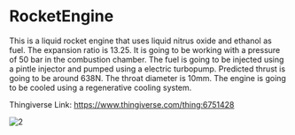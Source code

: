 # RocketEngine

This is a liquid rocket engine that uses liquid nitrus oxide and
ethanol as fuel. The expansion ratio is 13.25.
It is going to be working with a pressure of 50 bar in
the combustion chamber. The fuel is going to be injected
using a pintle injector and pumped using a electric
turbopump. Predicted thrust is going to be around 638N.
The throat diameter is 10mm. The engine is going to be
cooled using a regenerative cooling system.

Thingiverse Link: https://www.thingiverse.com/thing:6751428

![2](https://github.com/user-attachments/assets/aedfd4ff-e0c8-4af4-b597-bc86c3472494)
